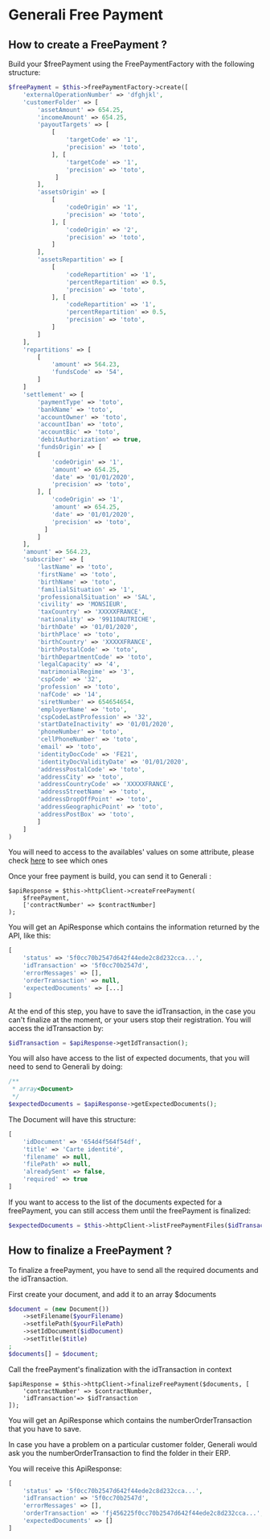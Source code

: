 # Generali Free Payment

## How to create a FreePayment ?

Build your $freePayment using the FreePaymentFactory with the following structure:

```php
$freePayment = $this->freePaymentFactory->create([
    'externalOperationNumber' => 'dfghjkl',
    'customerFolder' => [
        'assetAmount' => 654.25,
        'incomeAmount' => 654.25,
        'payoutTargets' => [
            [
                'targetCode' => '1',
                'precision' => 'toto',
            ], [
                'targetCode' => '1',
                'precision' => 'toto',
             ]
        ],
        'assetsOrigin' => [
            [
                'codeOrigin' => '1',
                'precision' => 'toto',
            ], [
                'codeOrigin' => '2',
                'precision' => 'toto',
            ]
        ],
        'assetsRepartition' => [
            [
                'codeRepartition' => '1',
                'percentRepartition' => 0.5,
                'precision' => 'toto',
            ], [
                'codeRepartition' => '1',
                'percentRepartition' => 0.5,
                'precision' => 'toto',
            ]
        ]
    ],
    'repartitions' => [
        [
            'amount' => 564.23,
            'fundsCode' => '54',
        ]
    ]
    'settlement' => [
        'paymentType' => 'toto',
        'bankName' => 'toto',
        'accountOwner' => 'toto',
        'accountIban' => 'toto',
        'accountBic' => 'toto',
        'debitAuthorization' => true,
        'fundsOrigin' => [
        [
            'codeOrigin' => '1',
            'amount' => 654.25,
            'date' => '01/01/2020',
            'precision' => 'toto',
        ], [
            'codeOrigin' => '1',
            'amount' => 654.25,
            'date' => '01/01/2020',
            'precision' => 'toto',
          ]
        ]
    ],
    'amount' => 564.23,
    'subscriber' => [
        'lastName' => 'toto',
        'firstName' => 'toto',
        'birthName' => 'toto',
        'familialSituation' => '1',
        'professionalSituation' => 'SAL',
        'civility' => 'MONSIEUR',
        'taxCountry' => 'XXXXXFRANCE',
        'nationality' => '99110AUTRICHE',
        'birthDate' => '01/01/2020',
        'birthPlace' => 'toto',
        'birthCountry' => 'XXXXXFRANCE',
        'birthPostalCode' => 'toto',
        'birthDepartmentCode' => 'toto',
        'legalCapacity' => '4',
        'matrimonialRegime' => '3',
        'cspCode' => '32',
        'profession' => 'toto',
        'nafCode' => '14',
        'siretNumber' => 654654654,
        'employerName' => 'toto',
        'cspCodeLastProfession' => '32',
        'startDateInactivity' => '01/01/2020',
        'phoneNumber' => 'toto',
        'cellPhoneNumber' => 'toto',
        'email' => 'toto',
        'identityDocCode' => 'FE21',
        'identityDocValidityDate' => '01/01/2020',
        'addressPostalCode' => 'toto',
        'addressCity' => 'toto',
        'addressCountryCode' => 'XXXXXFRANCE',
        'addressStreetName' => 'toto',
        'addressDropOffPoint' => 'toto',
        'addressGeographicPoint' => 'toto',
        'addressPostBox' => 'toto',
        ]
    ]
)
```
You will need to access to the availables' values on some attribute, please check [here](../referentials.md) to see which ones

Once your free payment is build, you can send it to Generali :
```
$apiResponse = $this->httpClient->createFreePayment(
    $freePayment,
    ['contractNumber' => $contractNumber]
);
```
You will get an ApiResponse which contains the information returned by the API, like this:
```php
[
    'status' => '5f0cc70b2547d642f44ede2c8d232cca...',
    'idTransaction' => '5f0cc70b2547d',
    'errorMessages' => [],
    'orderTransaction' => null,
    'expectedDocuments' => [...]
]
```
At the end of this step, you have to save the idTransaction, in the case you can't finalize at the moment, or your users stop their registration.
You will access the idTransaction by:
```php
$idTransaction = $apiResponse->getIdTransaction();
```

You will also have access to the list of expected documents, that you will need to send to Generali by doing:
```php
/**
 * array<Document>
 */
$expectedDocuments = $apiResponse->getExpectedDocuments();
```
The Document will have this structure:
```php
[
    'idDocument' => '654d4f564f54df',
    'title' => 'Carte identité',
    'filename' => null,
    'filePath' => null,
    'alreadySent' => false,
    'required' => true
]
```
If you want to access to the list of the documents expected for a freePayment, you can still access them until the freePayment is finalized:
```php
$expectedDocuments = $this->httpClient->listFreePaymentFiles($idTransaction);
```

## How to finalize a FreePayment ?

To finalize a freePayment, you have to send all the required documents and the idTransaction.

First create your document, and add it to an array $documents
```php
$document = (new Document())
    ->setFilename($yourFilename)
    ->setfilePath($yourFilePath)
    ->setIdDocument($idDocument)
    ->setTitle($title)
;
$documents[] = $document;
```

Call the freePayment's finalization with the idTransaction in context
```
$apiResponse = $this->httpClient->finalizeFreePayment($documents, [
    'contractNumber' => $contractNumber,
    'idTransaction'=> $idTransaction
]);
```
You will get an ApiResponse which contains the numberOrderTransaction that you have to save.

In case you have a problem on a particular customer folder, Generali would ask you the numberOrderTransaction to find the folder in their ERP.

You will receive this ApiResponse:
```php
[
    'status' => '5f0cc70b2547d642f44ede2c8d232cca...',
    'idTransaction' => '5f0cc70b2547d',
    'errorMessages' => [],
    'orderTransaction' => 'fj456225f0cc70b2547d642f44ede2c8d232cca...',
    'expectedDocuments' => []
]
```

